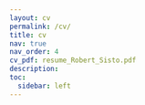 ```yaml
---
layout: cv
permalink: /cv/
title: cv
nav: true
nav_order: 4
cv_pdf: resume_Robert_Sisto.pdf
description:
toc:
  sidebar: left
---
```

